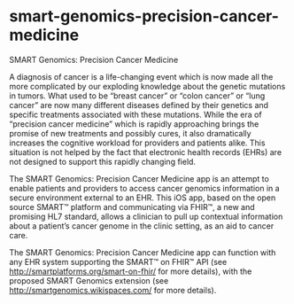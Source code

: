 smart-genomics-precision-cancer-medicine
========================================

SMART Genomics: Precision Cancer Medicine

A diagnosis of cancer is a life-changing event which is now made all the more complicated by our exploding knowledge about the genetic mutations in tumors. What used to be “breast cancer” or “colon cancer” or “lung cancer” are now many different diseases defined by their genetics and specific treatments associated with these mutations. While the era of “precision cancer medicine” which is rapidly approaching brings the promise of new treatments and possibly cures, it also dramatically increases the cognitive workload for providers and patients alike. This situation is not helped by the fact that electronic health records (EHRs) are not designed to support this rapidly changing field.


The SMART Genomics: Precision Cancer Medicine app is an attempt to enable patients and providers to access cancer genomics information in a secure environment external to an EHR. This iOS app, based on the open source SMART™ platform and communicating via FHIR™, a new and promising HL7 standard, allows a clinician to pull up contextual information about a patient’s cancer genome in the clinic setting, as an aid to cancer care. 


The SMART Genomics: Precision Cancer Medicine app can function with any EHR system supporting the SMART™ on FHIR™ API (see http://smartplatforms.org/smart-on-fhir/ for more details), with the proposed SMART Genomics extension (see http://smartgenomics.wikispaces.com/ for more details). 
